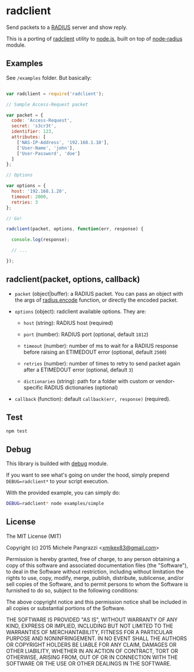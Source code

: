 radclient
============

Send packets to a [RADIUS](http://en.wikipedia.org/wiki/RADIUS) server and show reply.

This is a porting of [radclient](http://freeradius.org/radiusd/man/radclient.xhtml) utility to [node.js](http://nodejs.org), built on top of [node-radius](https://github.com/retailnext/node-radius) module.

## Examples

See `/examples` folder. But basically:

```js

var radclient = require('radclient');

// Sample Access-Request packet

var packet = {
  code: 'Access-Request',
  secret: 's3cr3t',
  identifier: 123,
  attributes: [
    ['NAS-IP-Address', '192.168.1.10'],
    ['User-Name', 'john'],
    ['User-Password', 'doe']
  ]
};

// Options

var options = {
  host: '192.168.1.20',
  timeout: 2000,
  retries: 3
};

// Go!

radclient(packet, options, function(err, response) {

  console.log(response);

  // ...

});

```

## radclient(packet, options, callback)

* `packet` (object|buffer): a RADIUS packet. You can pass an object with the args of [radius.encode](https://github.com/retailnext/node-radius#radiusencodeargs) function, or directly the encoded packet.

* `options` (object): radclient available options. They are:

    * `host` (string): RADIUS host (required)

    * `port` (number): RADIUS port (optional, default `1812`)

    * `timeout` (number): number of ms to wait for a RADIUS response before raising an ETIMEDOUT error (optional, default `2500`)

    * `retries` (number): number of times to retry to send packet again after a ETIMEDOUT error (optional, default `3`)

    * `dictionaries` (string): path for a folder with custom or vendor-specific RADIUS dictionaries (optional)

* `callback` (function): default `callback(err, response)` (required).

## Test

```bash
npm test
```

## Debug

This library is builded with [debug](https://github.com/visionmedia/debug) module.

If you want to see what's going on under the hood, simply prepend `DEBUG=radclient*` to your script execution.

With the provided example, you can simply do:

```bash
DEBUG=radclient* node examples/simple
```

## License

The MIT License (MIT)

Copyright (c) 2015 Michele Pangrazzi <<xmikex83@gmail.com>>

Permission is hereby granted, free of charge, to any person obtaining a copy
of this software and associated documentation files (the "Software"), to deal
in the Software without restriction, including without limitation the rights
to use, copy, modify, merge, publish, distribute, sublicense, and/or sell
copies of the Software, and to permit persons to whom the Software is
furnished to do so, subject to the following conditions:

The above copyright notice and this permission notice shall be included in all
copies or substantial portions of the Software.

THE SOFTWARE IS PROVIDED "AS IS", WITHOUT WARRANTY OF ANY KIND, EXPRESS OR IMPLIED, INCLUDING BUT NOT LIMITED TO THE WARRANTIES OF MERCHANTABILITY, FITNESS FOR A PARTICULAR PURPOSE AND NONINFRINGEMENT. IN NO EVENT SHALL THE AUTHORS OR COPYRIGHT HOLDERS BE LIABLE FOR ANY CLAIM, DAMAGES OR OTHER LIABILITY, WHETHER IN AN ACTION OF CONTRACT, TORT OR OTHERWISE, ARISING FROM, OUT OF OR IN CONNECTION WITH THE SOFTWARE OR THE USE OR OTHER DEALINGS IN THE SOFTWARE.

